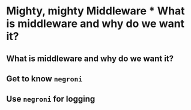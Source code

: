 # Mighty, mighty Middleware  * What is middleware and why do we want it?

## What is middleware and why do we want it?
## Get to know `negroni`
## Use `negroni` for logging
